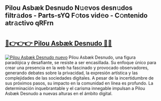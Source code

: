## Pilou Asbæk Desnudo N𝚞𝚎vos desn𝚞dos filtr𝚊dos - Parts-sYQ F𝚘tos vid𝚎o - C𝚘ntenido atr𝚊ctivo qRFrn

# <h2><a href="http://mb9wmyi.tromn.icu/?c=Pilou+Asb%c3%a6k+Desnudo">🔗👉👉👉 Pilou Asbæk Desnudo 🔗🔗</a></h2>

[![Pilou Asbæk Desnudo nuevo](https://i.imgur.com/pEAQMta.gif)](http://mb9wmyi.tromn.icu/?c=Pilou+Asb%c3%a6k+Desnudo)
Pilou Asbæk Desnudo, una figura paradójica y desafiante, se resiste a ser encasillada. Su enfoque único para crear una presencia en la web ha fascinado y provocado observadores, generando debates sobre la privacidad, la expresión artística y las complejidades de las sociedades digitales. A pesar de la incertidumbre de sus próximos pasos, su impacto en la comunidad en línea es profundo. La determinación inquebrantable y el carisma innegable impulsan a Pilou Asbæk Desnudo a nuevas alturas en el ámbito digital.
